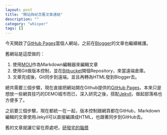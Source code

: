 ```yaml
---
layout: post
title: "開站與紀念舊文章連結"
description: ""
category: "whisper"
tags: []
---
```

今天開啟了[GitHub Pages](https://pages.github.com/)當個人網站，之前在[Blogger](http://wemee.blogspot.tw/)的文章也繼續維護。

舊網站是這麼做的：

1. 使用[MOU](http://25.io/mou/)作為Markdown編輯器來編輯文章
2. 使用Git做版本控制，並在[Bitbucket](https://bitbucket.org/)開個Repository，來當遠端倉庫。
3. 文章完成後，Git同步到遠端。並且再轉為HTML發到Blogger去。

總共需要三個步驟，現在直接把網站開在Github提供的[GitHub Pages](https://pages.github.com/)，本來只是想放一些網頁技巧的DEMO城市而已，深入研究之後，搭配[Jekyll](http://jekyllrb.com/)，做起部落格也方便多了。

之前要三個步驟，現在都統一在一起，版本控制跟網頁都在GitHub，Markdown編輯的文章使用Jekyll可以直接編譯成HTML，也跟著同步到GitHub去。

舊的文章就讓它留在原處吧，[研發宅的腦漿](http://wemee.blogspot.tw/)
